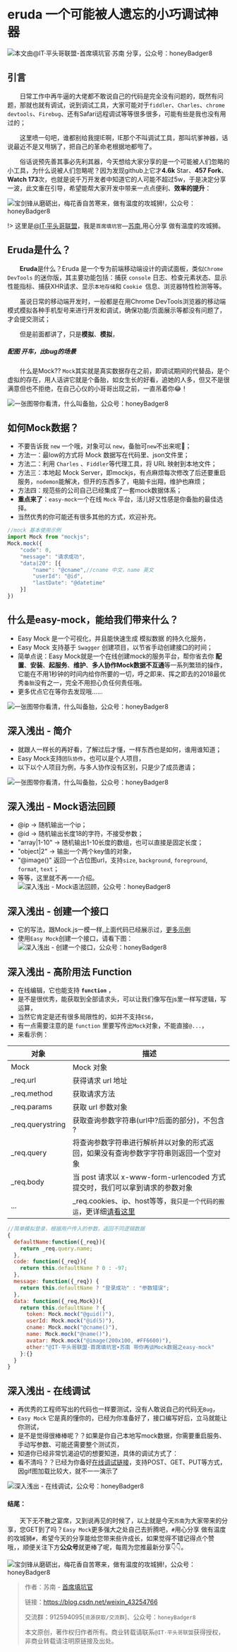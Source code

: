 

# eruda 一个可能被人遗忘的小巧调试神器

![本文由@IT·平头哥联盟-首席填坑官∙苏南 分享，公众号：honeyBadger8](../_banner/banner21.png)


## 引言

​　　日常工作中再牛逼的大佬都不敢说自己的代码是完全没有问题的，既然有问题，那就也就有调试，说到调试工具，大家可能对于`fiddler`、`Charles`、`chrome devtools`、`Firebug`、还有Safari远程调试等等很多很多，可能有些是我也没有用过的；

　　这里喷一句吧，谁都别给我提IE啊，IE那个不叫调试工具，那叫坑爹神器，话说最近不是又甩锅了，把自己的革命老根据地都甩了。

　　俗话说预先善其事必先利其器，今天想给大家分享的是一个可能被人们忽略的小工具，为什么说被人们忽略呢？因为发现github上它才**4.6k** Star、**457 Fork**、**Watch 173**次，也就是说千万开发者中知道它的人可能不超过5w，于是决定分享一波，此文重在引导，希望能帮大家开发中带来一点点便利、**效率的提升**：

![宝剑锋从磨砺出，梅花香自苦寒来，做有温度的攻城狮!，公众号：honeyBadger8](./_images/eruda01.png)

!> 这里是[@IT·平头哥联盟](https://honeybadger8.github.io/blog/ "@IT·平头哥联盟")，我是`首席填坑官`—[苏南](https://github.com/meibin08 "首席填坑官∙苏南"),用心分享 做有温度的攻城狮。


## Eruda是什么？
  
　　**Eruda**是什么？Eruda 是一个专为前端移动端设计的调试面板，类似`Chrome DevTools` 的迷你版，其主要功能包括：捕获 `console` 日志、检查元素状态、显示性能指标、捕获XHR请求、显示`本地存储`和 `Cookie `信息、浏览器特性检测等等。

　　虽说日常的移动端开发时，一般都是在用Chrome DevTools浏览器的移动端模式模拟各种手机型号来进行开发和调试，确保功能/页面展示等都没有问题了，才会提交测试；

　　但是前面都讲了，只是**模拟**、**模拟**，

##### 配图 开车，出bug的场景


　　什么是Mock?? `Mock`其实就是真实数据存在之前，即调试期间的代替品，是个虚拟的存在，用人话讲它就是个备胎，如女生长的好看，追她的人多，但又不是很满意但也不拒绝，在自己心仪的小哥哥出现之前，一直吊着你😂！

![一张图带你看清，什么叫备胎，公众号：honeyBadger8](./_images/mock02.png)
　　
## 如何Mock数据？
+ 不要告诉我 `new` 一个哦，对象可以 `new`，备胎可`new`不出来呢🤫；
+ 方法一：最low的方式将 Mock 数据写在代码里、json文件里；
+ 方法二：利用 `Charles` 、`Fiddler`等代理工具，将 URL 映射到本地文件；
+ 方法三：本地起 Mock Server，即mockjs，有点麻烦每次修改了后还要重启服务，`nodemon`能解决，但开的东西多了，电脑卡出翔，维护也麻烦；
+ 方法四：规范些的公司自己已经集成了一套mock数据体系；
+ **重点来了**：`easy-mock`一个在线 `Mock` 平台，活儿好又性感是你备胎的最佳选择。
+ 当然优秀的你可能还有很多其他的方式，欢迎补充。

```js
//mock 基本使用示例
import Mock from "mockjs";
Mock.mock({
	"code": 0,
	"message": "请求成功",
	"data|20": [{
		"name": "@cname",//cname 中文，name 英文
		"userId": "@id",
		"lastDate": "@datetime"
	}]
})

```

## 什么是easy-mock，能给我们带来什么？
+ Easy Mock 是一个可视化，并且能快速生成 模拟数据 的持久化服务，
+ Easy Mock 支持基于 `Swagger` 创建项目，以节省手动创建接口的时间；
+ 简单点说：Easy Mock就是一个在线创建mock的服务平台，帮你省去你 **配置**、**安装**、**起服务**、**维护**、**多人协作Mock数据不互通**等一系列繁琐的操作， 它能在不用1秒钟的时间内给你所要的一切，呼之即来、挥之即去的2018最优秀`备胎`没有之一，完全不用担心负任何责任哦。
+ 更多优点它在等你去发现哦……

![一张图带你看清，什么叫备胎，公众号：honeyBadger8](./_images/mock03.png)

## 深入浅出 - 简介
+ 就跟人一样长的再好看，了解过后才懂，一样东西也是如何，谁用谁知道；
+ Easy Mock支持`团队协作`，也可以是个人项目，
+ 以下以个人项目为例，与多人协作没有区别，只是少了成员邀请；

![一张图带你看清，什么叫备胎，公众号：honeyBadger8](./_images/mock04.png)

## 深入浅出 - Mock语法回顾
+ @ip -> 随机输出一个ip；
+ @id -> 随机输出长度18的字符，不接受参数；
+ "array|1-10" -> 随机输出1-10长度的数组，也可以直接是固定长度；
+ "object|2" -> 输出一个两个key值的对象，
+ "@image()" 返回一个占位图url，支持`size`, `background`, `foreground`, `format`, `text`；
+ 等等，这里就不再一一介绍。
![深入浅出 - Mock语法回顾，公众号：honeyBadger8](./_images/mock06.png "深入浅出 - Mock语法回顾")

## 深入浅出 - 创建一个接口
+ 它的写法，跟Mock.js一模一样,上面代码已经展示过，[更多示例](http://mockjs.com/)
+ 使用`Easy Mock`创建一个接口，请看下图：
![深入浅出 - 创建一个接口，公众号：honeyBadger8](./_images/mock05.png "深入浅出 - 创建一个接口")

## 深入浅出 - 高阶用法 Function
+ 在线编辑，它也能支持 **`function`** ，
+ 是不是很优秀，能获取到全部请求头，可以让我们像写在js里一样写逻辑，写运算，
+ 当然它肯定是还有很多局限性的，如并不支持`ES6`，
+ 有一点需要注意的是 `function` 里要写传出`Mock`对象，不能直接`@...`，
+ 来看示例：

| 对象     | 描述              |
| -------- | ----------------- |
| Mock     | Mock 对象         |
| _req.url | 获得请求 url 地址 |
| _req.method | 获取请求方法 |
| _req.params | 获取 url 参数对象 |
| _req.querystring | 获取查询参数字符串(url中?后面的部分)，不包含 ? |
| _req.query | 将查询参数字符串进行解析并以对象的形式返回，如果没有查询参数字字符串则返回一个空对象 |
| _req.body | 当 post 请求以 x-www-form-urlencoded 方式提交时，我们可以拿到请求的参数对象 |
| ... | _req.cookies、ip、host等等，`我只是一个代码的搬运`，更详细[请看这里](https://easy-mock.com/docs) |



```js
//简单模拟登录，根据用户传入的参数，返回不同逻辑数据
{
  defaultName:function({_req}){
    return _req.query.name;
  },
  code: function({_req}){
    return this.defaultName ? 0 : -97;
  },
  message: function({_req}) {
    return this.defaultName ? "登录成功" : "参数错误";
  },
  data: function({_req,Mock}){
    return this.defaultName ? {
      token: Mock.mock("@guid()"),
      userId: Mock.mock("@id(5)"),
      cname: Mock.mock("@cname()"),
      name: Mock.mock("@name()"),
      avatar: Mock.mock("@image(200x100, #FF6600)"),
      other:"@IT·平头哥联盟-首席填坑官∙苏南 带你再谈Mock数据之easy-mock"
    }:{}
  }
}


```
## 深入浅出 - 在线调试
+ 再优秀的工程师写出的代码也一样要测试，没有人敢说自己的代码无`Bug`，
+ `Easy Mock` 它是真的懂你的，已经为你准备好了，接口编写好后，立马就能让你测试，
+ 是不是觉得很棒棒呢？？如果是你自己本地写mock数据，你需要重启服务、手动写参数、可能还需要整个测试页，
+ 知道你已经非常饥渴迫切的想要知道，具体的调试方式了：
+ 看不清吗？？已经为你备好[在线调试链接](https://easy-mock.com/mock/5a0aad39eace86040209063d/pjhApi_1510649145466/api/common/logins#!method=post)，支持POST、GET、PUT等方式，因gif图加载比较大，就不一一演示了

![深入浅出 - 在线调试，公众号：honeyBadger8](./_images/mock07.gif "深入浅出 - 在线调试")



#### 结尾：

　　天下无不散之宴席，又到说再见的时候了，以上就是今天`苏南`为大家带来的分享，您GET到了吗？`Easy Mock`更多强大之处自己去折腾吧，`#`用心分享 做有温度的攻城狮`#`，希望今天的分享能给您带来些许成长，如果觉得不错记得点个赞哦，，顺便关注下方**公众号**就更棒了呢，每周为您推最新分享👇👇。

![宝剑锋从磨砺出，梅花香自苦寒来，做有温度的攻城狮!，公众号：honeyBadger8](../_banner/card.gif)

> 作者：苏南 - [首席填坑官](https://github.com/meibin08/ "@IT·平头哥联盟-首席填坑官")
>
> 链接：https://blog.csdn.net/weixin_43254766
> 
> 交流群：912594095[`资源获取/交流群`]、公众号：`honeyBadger8`
>
> 本文原创，著作权归作者所有。商业转载请联系`@IT·平头哥联盟`获得授权，非商业转载请注明原链接及出处。 





